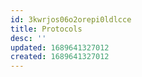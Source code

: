 ```yaml
---
id: 3kwrjos06o2orepi0ldlcce
title: Protocols
desc: ''
updated: 1689641327012
created: 1689641327012
---
```

